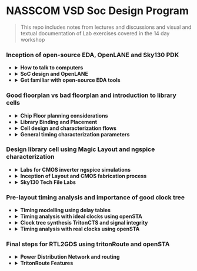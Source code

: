 # NASSCOM VSD Soc Design Program
> This repo includes notes from lectures and discussions and visual and textual documentation of Lab exercises covered in the 14 day workshop


### Inception of open-source EDA, OpenLANE and Sky130 PDK


- <details>
  <summary><strong>How to talk to computers</strong></summary>
  
   - <details>
      <summary><strong> Introduction to QFN-48 Package, chip, pads, core, die and IPs</strong></summary>
      
      **Notes:**
      
     All embedded boards contain processor chips. The black chip is actually a package, with the actual chip located inside this package. The package shown is a QFN (Quad Flat No-leads) 48 package. The actual chip pins are connected to the package pins using wire bonds.

     
      
      <p float="left">
        <img src="https://github.com/user-attachments/assets/d0c9bc5c-57cc-4e6c-afd5-6a61ba2dacdb" alt="Alt text" width="300" /> 
        <img src="https://github.com/user-attachments/assets/474b32b6-d601-4ae0-bc1c-09de1641b96b" alt="Alt text" width="300" /> 
      </p>      
       Upon   opening the real chip, we can see the pads that connect the pins to the outside. Any signal entering or exiting the chip does so through these pads. Then we have the core, which contains all the digital logic. The die comprises both the core and the pads together.
       Chip Internals : Inside the core, we have MACROS(SoC, GPIO Banks, SPIs) and Foundry IPs(like PLL, SDCs, DAC, SRAM)
      
      <p float="left">
        
        <img src="https://github.com/user-attachments/assets/f9cf1c1d-7253-4e8e-9678-46ff642253c3" alt="Alt text" width="300" />
        <img src="https://github.com/user-attachments/assets/c64c4eb0-0e0c-48a0-9947-4e44fa55f189" alt="Alt text" width="300" />
      </p> 
      
   - <details>
      <summary><strong> Introduction to RISC-V</strong></summary>
     
      **Notes: -**
      RISC- V ISA can be described most abstractly as the language or computer or the way in which we talk to the computer.
      If we have a C program, and it needs to be run on a particular chip layout, the entire flow of processing can be represented as below:
     
      C Program ----> Assembly Language(RISC V) ---> Machine Language(Binary form) ----> The bits get executed on the chip layout
 
      Another interface that needs to be represented between RISC V and the layout is the Hardware Description Language. The particular RISC V specifications need to be described or implented using some RTL(example implementation of picorv32 cpu core shown in image). Then follows the RTL to layout or RTL to GDSII flow. 
      ![image](https://github.com/user-attachments/assets/2886adc8-805c-4041-aa14-9df273cdfbcd)

   - <details>
      <summary><strong> From Software Applications to Hardware</strong></summary>
     
      **Notes: -**
      The Applications that we use in our computer is actually run on the chip hardware present inside. The applications (written in any language like java, c++) enters into a system software and the software converts the program/app into binary language form. The various levels/layers of systwm software in this flow is Operating System, Compiler and Assembler.
     Apart from the other jobs of OS( like Handling IO operations, Allocatiing memory etc), the majot job of OS is to compile and convert to assembly language and finally to binary form to be understood by the machine.
      ![image](https://github.com/user-attachments/assets/06d5d18f-d225-419a-9981-d14e98f7a1e1)
     An example flow is as below:
     
     Any C/C++/VB/JAVA function --> respective language compiler --> converted into hardware based instruction set--> assembler --> hexa representation of instructions(binary form. .exe file) --> enter chip--> hardware responds as per incoming bitstream.
 
     The syntax of the instruction set at compiler output is dependent on hardware architecture. E.g., for x86, ARM, RISC V types of hardware, the instruction set will also be in x86, ARM, RISC V format respectively. The final output binary pattern decides what should be the hardware should be doing. 
     ![image](https://github.com/user-attachments/assets/5de5d1bb-0d69-4bbb-8be5-9e1a19044727)
     An example of a C input program compiled into instructions is given below:
     ![image](https://github.com/user-attachments/assets/1b83de11-85f1-446d-a577-dcc865f9807a)
     The instruction set acts as an abstract interface between the C language function and the hardware. So we can say that these instruction set represents the architecture of the hardware, because it decides how the C function should interact with the hardware. So it is called the Instuction Set Architecture.
     ![image](https://github.com/user-attachments/assets/5689de20-b96b-4032-8b65-a6696927a8f6)
Another important interface between Functon and hardware is the RTL language. The output of assembler for each instruction is a binary pattern(a pattern means ADD, another pattern for Multiply. We need to build an RTL description of a hardware that will understand each binary pattern. This way of describing the hardware is called RTL implementation of the Instruction Set. This RTL is synthesized into netlist. i.e., High level RTL is converted into gates and their connection. Then follows the physical implementation of netlist. 
     ![image](https://github.com/user-attachments/assets/aa8c4d00-5214-4412-9d40-e58c2643e9c8)
   

  </details>

- <details>
  <summary><strong>  SoC design and OpenLANE</strong></summary>

  -   <details>
      <summary><strong> Introduction to all components of open-source digital asic design</strong></summary>
    
      **Notes: -**
      
      Designing ASICS requires RTL IPs, EDA Tools and PDK Kits. 100% open source ASIC design is possible due to open source RTL designs(librecores,.org, opencores.org, github.com) and EDA Tools(Qflow, OpenROAD, OpenLANE) and opensource PDK(Foss 130nm PDK)
      
      **PDKs: -**
      In earlier days, design of IC was tightly with manufacturing processeces available within each company. Later, the design was seperated from technology leading to structured design methodolgy based on λ - based rules. This gave way to Pure Lay Fabs and Fabless design companies. The interface between designers and the FAB became a set of files called PDK(Process Design Kits)
      
      PDKs include collection of files used to model a fabrication process for the EDA tools used an IC.
        - Process design Rules: DRC, LVS, PEX
        - Device Models
        - Digital Standard Cell Libraries
        - I/O Libraries ...
   
      Google and skywater together agreed to open source the PDK for the 130nm process by skywater. AS a result, in June 2020, Google released the first open sourced PDK in the market: FOSS 130nm Production PDK. 130 nm process is still relevant because of its application in many processes. Intel P4EE used 130nm process. 

      </details>
      
  -   <details>
      <summary><strong> Simplified RTL2GDS flow</strong></summary>
    
      **Notes: -**
      The major steps in RTL to GDS flow is shown below:
      ![image](https://github.com/user-attachments/assets/7e84c208-90fd-46aa-a0db-ef8b64923b25)
      1. Synthesis: Converts RTL to circuit using components from Standard Cell Library. Resulting file is gatelevel netlist
      2. Floor and Power planning:
         Different for macros and chips
          - Chip FLoor planning: partition thr chip die between different system buliding blocks and place the I/O pads
          - Macros FLoor planning:  decide macro dimensions, pin locations, row definitions etc
            
         In power planning, the power network is constructed, through horizontal and vertical rings to reduce resistance and address electromagnetition problem
      4. Placement : Place gatelevel netlist cells on rows such as to reduce interconnect length
   
         Global placement: optimal position is found for all cells, not necesssarily on rule
         
         Detailed placement: obeys rules
         
      6. Clock Tree Synthesis: Create clock distribution network to deliver clock to all sequential elements, with minimum skew and good shape(H tree, X tree etc)
      7. Routing: Signal routing develops patterns of horizontal and vertical metal patterns to connect different cells(PDK defines features of the nets). Uses divide and conquer method for forming the routing grid. GLobal routing generates routing guides, followed by detailed routing t implement actual routing.
      8. SignOff: Includes physical verification( by design rule checking and Layout vs schematic verification) and timing verification(Static Timing Analysis)

      </details>
      
  -   <details>
      <summary><strong> Introduction to OpenLANE and Strive chipsets</strong></summary>
 
      **Notes: -**

      With release of opensource PDK, e-fabless decided to create a reference opensource ASIC implementation methodology and flow called OPENLANE. It comes with APACHE 2.0 and is available in github.
 
      OpenLANE started as a True open source Tape out experiment. At e Fabless, there is a family of SoCs called striVe with open PDK, open EDA and open RTL (open Everything). Example members with various features is given below.
      
      ![image](https://github.com/user-attachments/assets/e9cb9eaf-f610-45bc-a0cf-657d92f0b96d)

      Main goal of openLANE is to produce a clean(no LVS, DRS violayions) GDSII with no human intervention. It is tuned for SkyWater 130nm Open PDK. It is containerilzed(functional out of the box). It can be used to harden macros and chips(to generate final layout).

      It has two modes of operations : Autonomous or interactive. OpenLANE has design space exporation to find the best set of flow configurations. 

      OpenLANE comes with many design examples. 
    
      </details>
      
  -   <details>  
      <summary><strong> Introduction to OpenLANE detailed ASIC design flow</strong></summary>
 
      **Notes: -**
      OpenLANE ASIC flow:
       
      The design flow starts at Design RTL and ends at GDSII file taking the SKY130 PDK as input function.
 
      OpenLANE is based on several opensource projects like OpenROAD, Magic VLSI Layout Tool, K Layout, Fault, Yosysy, QFlow and ABC.
      ![image](https://github.com/user-attachments/assets/aedd1fff-5d2e-4552-813c-76f6c3d32f60)
      
      The OpenLANE has Synthesis exploration to explore different strategies for best area and delay outputs. It has also more than 35 Design Exploration to get best design configuration, best result and clean layout. The design exploration utility is also used for regression testing. We run OpenLane on ~70 designs and compare the results. There is Design for Test option by Fault. 
    
      </details>
      
  </details>

- <details>
  <summary><strong> Get familiar with open-source EDA tools</strong></summary>

  -   <details>
      <summary><strong> OpenLANE Directory structure in detail</strong></summary>
    
      ![image](https://github.com/user-attachments/assets/d710bd2e-48dd-4147-824d-fcaf0b75994c)

      ![image](https://github.com/user-attachments/assets/e71f311e-4821-4c06-9d5a-c7da11a6209c)
      <details>
      
  -   <details>
      <summary><strong> Design Preparation Step</strong></summary>
  
      Change directory :
      ```bash
      cd Desktop/work/tools/openlane_working_dir/openlane          
      ```
      Invoke openlane
      ```bash
      ~/Desktop/work/tools/openlane_working_dir/openlane$ docker
      ```
      This will invoke the efabless openlane flow contained sub system docker. Now we use interactive flow.tcl method(or else it will run complete flow at once)
      ```bash
      bash-4.2$ ./flow.tcl -interactive
      ```
      ![image](https://github.com/user-attachments/assets/dc732b61-60a2-4ff2-bbbe-7c1c0ad61f19)
      Now we give required package and then prepare the design to have required files(like RTL src file and sdc files and config files etc). So we point to the required design file . e.g. picorv32
      ```bash
      % package require openlane 0.9
  
      % prep -design picorv32a
      ```
      ![image](https://github.com/user-attachments/assets/02d0821d-104e-4607-af9f-eb603eee02c9)

      The first prep step is the **merging of .tlef file(with metal layer info) and cell .lef file(with standard cell info)**.

      
  -   <details>
      <summary><strong> Review files after design prep and run synthesis</strong></summary>
      
      ```bash
      cd Desktop/work/tools/openlane_working_dir/openlane/designs/picorv32a/runs
      ```
      
      This contains working date's folder, inside which we can find the required files created now for the flow. 
    
      ![image](https://github.com/user-attachments/assets/c6c6cb3c-bb22-4c68-9677-099dd196ba28)
      
      We can use the following command in another terminal to inspect the resulting config file. The advantage of openlane is that we can change the configurations on the fly. (use q button to close files opened in terminal using less command)
      
      ```bash
      ~/Desktop/work/tools/openlane_working_dir/openlane/designs/picorv32a/runs/28-08_20-544 less config.tcl
      ```
      Next step is synthesis
      ```bash
      run_synthesis
      ```
      ![image](https://github.com/user-attachments/assets/726f341a-2708-452b-9210-674aaf456d69)
      
  -   <details>
      <summary><strong> OpenLANE Project Git Link Description</strong></summary>
     
      All the information regarding openlane can be found in the github page: openlane efabless.
  
      Another resource is fossi dial up youtube video.
   
  -   <details>
      <summary><strong> Steps to characterize synthesis results</strong></summary>
  
      ![image](https://github.com/user-attachments/assets/a6008b60-5c73-4936-9fd7-aac138fb2e25)
  
      ```math
      No. of DFF = 1613
      ```
      ```math
      No. of cells =\ 14876
      ```
      ```math
      Flop\ ratio =\ 1613/14876
      ```    
      ```math
      = 0.108429685 = 10.84 \%
      ```
      Synthesized netlist
      ```bash
      ~~/Desktop/work/tools/openlane_working_dir/openlane/designs/picorv32a/runs/28-08_20-54/results/synthesis$ less picorv32a.synthesis.v
      ```
      ![image](https://github.com/user-attachments/assets/1993ede8-b712-4906-ba49-85f1279622a4)
      
      Report after synthesis:
   
      ![image](https://github.com/user-attachments/assets/3093bdf6-be3e-4d27-80e4-7b0f34cb2f4f)
  
      ```bash
      ~/Desktop/work/tools/openlane_working_dir/openlane/designs/picorv32a/runs/28-08_20-544/reports/synthesis$ less 1-yosys_4.stat.rpt
      ```
      ![image](https://github.com/user-attachments/assets/e05cfb95-2316-4a35-8c35-2ea28c3dc2ef)
  
  
    </details>

  
###  Good floorplan vs bad floorplan and introduction to library cells


- <details>
  <summary><strong>  Chip Floor planning considerations</strong></summary>
  
   -  <details>
      <summary><strong> Utilization factor and aspect ratio</strong></summary>
     
      ![image](https://github.com/user-attachments/assets/174643f3-7a9f-4a95-8628-5d2923bad597)

   -  <details>
      <summary><strong> Concept of pre-placed cells</strong></summary>
     
      ![image](https://github.com/user-attachments/assets/a8e3e6a1-2234-409a-bf90-856f8fc719d0)
     
      ![image](https://github.com/user-attachments/assets/b03fca08-c1cf-4b38-bfc4-6fb8448669c6)
     
      ![image](https://github.com/user-attachments/assets/90cfdeeb-78da-4d2b-b95d-7e3023bfea12)


   -  <details>
      <summary><strong>  De-coupling capacitors</strong></summary>
     
      ![image](https://github.com/user-attachments/assets/52087f4f-e86d-4a65-8458-28b90f547d0c)

      ![image](https://github.com/user-attachments/assets/99b494ca-4b5a-48b9-aae8-e2f94234785e)

      Whenever there is a switching activity, the decoupling capacitor provides some charge to the circuit. When there is no switching activity, this capacitor replenishes its charge. In chip, it is places as shown below:

      ![image](https://github.com/user-attachments/assets/f1473092-d82b-4d50-aaf9-7574475afc36)

      Decoupling helps to avoid power loss and cross talk

     
   -  <details>
      <summary><strong>  Power planning</strong></summary>
            
      Just like a macro requires decoupling capacitor to provide for sudden voltage requirement as well as discharge scenarios, the whole chip with lots of macros require adjacent Vdd and Vss to maintain the signal shape from driver to load. Avoiding ground bounce and voltage droop outside noise margin is difficult with single tap source.
       
      The proble of single source and a possible solution is given below:
 
           
      <p float="left">       
        <img src="https://github.com/user-attachments/assets/2bb2aeea-c81c-4369-bf0f-14eff222a0d5" alt="Alt text" width="300" />        
        <img src="https://github.com/user-attachments/assets/e5e1d1f3-e5b1-436c-bab0-f40532fd2806" alt="Alt text" width="300" />
     
      </p>   
   
      To place chip components near to source and ground, modern chips use power mesh fro source as well as ground so that any sudden requirement of charging or discharging can be addressed by the nearest power/ground points.

      ![image](https://github.com/user-attachments/assets/fadb62f7-22f6-40fb-bfaf-62d96c6af4ed)

     
  -   <details>
      <summary><strong> Pin placement and logical cell placement blockage</strong></summary>

      ![image](https://github.com/user-attachments/assets/73bd85c3-7099-4161-807b-acc22a2e2619)

      ![image](https://github.com/user-attachments/assets/16e17cff-00d2-4864-b0c1-cbca62e7e068)

  -   <details>
      <summary><strong> Steps to run floorplan using OpenLANE</strong></summary>
     
      In OpenLANE there are many switches with which we can adjust the flow directions. To see this, we need to go to configurations folder.
     
      ```bash
      vsduser@vsdquadron:~/Desktop/work/tools/openlane_working_dir/openlane/configuration$ less README.md
      ```
      
      > Here we can see variables associated with synthesis and floorplan
 
     
      ![image](https://github.com/user-attachments/assets/edd879c4-b7da-4cb7-bd7d-6be74be2eaa2)
       
      ```bash
      vsduser@vsdquadron:~/Desktop/work/tools/openlane_working_dir/openlane/configuration$ less floorplan.tcl
      ```
      > Here we can observe the floorplan default parameters
 
      ![image](https://github.com/user-attachments/assets/736a9139-6102-45af-bec7-a4e2c793315b)

      > config files in the selected design can be seen below:
     
      ![image](https://github.com/user-attachments/assets/0c2438a9-89bc-4cb3-b1da-38d546ec7c7f)
     

      > The priority precedence:
 
      - Lowest :system defaults
      - next : config.tcl
      - most : <pdk_variant>.tcl (eg. sky130A_sky130_fd_sc_hd_config.tcl)
 
      > upon opening the config.tcl
            
      ![image](https://github.com/user-attachments/assets/31ab7df5-ad8e-438f-8a17-c533de2630e2) 


      To run floor planning in OpenLANE flow,
     
      ```bash
      run_floorplan
      ```
            
      <p float="left">       
        <img src="https://github.com/user-attachments/assets/b619d4f5-31c3-4204-820a-a625acea285c" alt="Alt text" width="400" />        
        <img src="https://github.com/user-attachments/assets/4275fc04-4c28-4117-bc4d-8fd9248d1ff9" alt="Alt text" width="400" />
           
      </p> 
 
  -   <details>
      <summary><strong> Review floorplan files and steps to view floorplan</strong></summary>      
 
      To check if config.tcl precedence has taken over system defaults, we can go to logs --> floorplan

      ```bash
      vsduser@vsdquadron:~/Desktop/work/tools/openlane_working_dir/openlane/designs/picorv32a/runs/28-08_20-54/logs/floorplan$ less 4-ioplacer.log
      ```
 
      <p float="left">       
        <img src="https://github.com/user-attachments/assets/7e6f8b2c-127e-476d-b1b3-a59e3668f603" alt="Alt text" width="400" />        
        <img src="https://github.com/user-attachments/assets/9c480e10-1c08-4373-89c1-f6fa47819dd9" alt="Alt text" width="400" />
     
      </p> 
      
      Checking config.tcl lets us know which all parameters were included in the current flow
 
      ```bash            
      vsduser@vsdquadron:~/Desktop/work/tools/openlane_working_dir/openlane/designs/picorv32a/runs/28-08_20-54/results/floorplan$ less picorv
      ```
      
      ![image](https://github.com/user-attachments/assets/707c7e42-e14a-4469-abcf-7c5bd3e9b94d)

      ```bash
      vsduser@vsdquadron:~/Desktop/work/tools/openlane_working_dir/openlane/designs/picorv32a/runs/28-08_20-54/$ less config.tcl
      ```
      Now open the terminal where we saw reports and change folder to picorv32a --> runs --> <date_folder> --> results --> floorplan 
        
      Then open floorplan.def file.
     
      ```bash
      vsduser@vsdquadron:~/Desktop/work/tools/openlane_working_dir/openlane/designs/picorv32a/runs/28-08_20-54/results/floorplan$ less picorv32a.floorplan.def
      ```
      ![image](https://github.com/user-attachments/assets/0008d4f8-a16e-4ebe-9b06-e35bddc20fa4)
 
      
      ```tcl
      def means data exchange format

      In floorplan.def, it is given that 1000 design units = 1 micron.

      Die area = width * height

      = [(660685-0)/1000] * [(671405-0)/1000]

      = 660.685 * 671.405

      = 4,43,587.212425 sq. micron

      ```
            
      def file is not easy to understand. So we can use **MAGIC** tool to see the actual layout after floorplan

      ```bash
      vsduser@vsdquadron:~/Desktop/work/tools/openlane_working_dir/openlane/designs/picorv32a/runs/28-08_20-54/results/floorplan$ magic -T /home/vsduser/Desktop/work/tools/openlane_working_dir/pdks/sky130A/libs.tech/magic/sky130A.tech lef read ../../tmp/merged.lef def read picorv32a.floorplan.def &
      ```

      ![image](https://github.com/user-attachments/assets/41c3af5d-2cf4-44b0-bcbf-1c2b46e416a5)
  
      This opens up magic layout tool as below:
      
      ![image](https://github.com/user-attachments/assets/816661a7-55ae-4812-b336-44b79e3f3542)


     
  -   <details>
      <summary><strong>SKY_L8 - Review floorplan layout in Magic</strong></summary>
      
      We can see the floorplan. Maximize window and press s to select the entire layout. Then press v to put the design at centre
  
      Zooming in: press left click and move cursor, then right click, then press z

      <p float="left">       
        <img src="https://github.com/user-attachments/assets/cfd3d3f5-a3ae-4643-a6ed-fd28738a3d09" alt="Alt text" width="400" />        
        <img src="https://github.com/user-attachments/assets/3a849753-2a0d-44b6-9a5f-0bf4ba1d0b77" alt="Alt text" width="400" />
     
      </p> 



      We set IO mode as 1, so IO pins are placed equidistantly. We can see the details of each elements by selecting using s and typing what in tkcon window, as shown below:

      <p float="left">       
        <img src="https://github.com/user-attachments/assets/e84a4b68-efe9-4456-bb87-42f85936a6c0" alt="Alt text" width="400" />        
        <img src="https://github.com/user-attachments/assets/eb068cd3-42cd-445f-b514-c37c4f94a0ba" alt="Alt text" width="400" />
     
      </p> 
      
      There are decap cells
      
      Tap cells avoid latchup condition in CMOS devices. These are placed diagonally equidistant set by config file.

      Floorplan doesnt do standard cell placements.(clock buffer, or gate etc)

      
- <details>
  <summary><strong> Library Binding and Placement</strong></summary>

  
  
  -   <details>
      <summary><strong> Netlist binding and initial place design</strong></summary>
     
      > Assigning exact shape and size with width and height for every component in the circuit
      > 
      > All information is available in libraries(with sub libraries for delay, conditions for output, shape info etc), and in different flavours of same cell
      >
      > Placement will avoid area with pre placed cells
      >
      > Cells are placed close to IO pins and logical connectivity is maintained
      
      
      ![image](https://github.com/user-attachments/assets/816cf83d-3217-47d8-9e26-09ae3a7fdc23)

   - <details>
      <summary><strong> Optimize placement using estimated wire-length and capacitance</strong></summary>

      > Diagonally opposite placement requiremnt with longer routing can be handled by optimization
      >
      > We estimate wirelength and capacitance before routing( will check slew to see if distance between cells are reasonable)
      >
      > We insert repeaters to maintain signal integrity using buffers
      >
      > More area will be cost
      
      
      ![image](https://github.com/user-attachments/assets/1ebeeb2e-4c03-4ddf-834a-99a7b6fe38db)


   - <details>
      <summary><strong> Final placement optimization</strong></summary>

      > Abutment : connecting certain logic to reduce delay
      >
      > This is very much useful for high frequency circuit
      >
      > When buffers can't be placed in some blocked area, we have to use clocking and routing algorithms for handling criss cross connections
      >
      > We csn use different metal layers in such cases
      >
      > Based on ideal clock conditions, setup timing analysis will be done, to check if specifications are met
      
      ![image](https://github.com/user-attachments/assets/6c318cad-ac22-4e38-af2e-41e8b95ef246)

      
   - <details>
      <summary><strong>  Need for libraries and characterization</strong></summary>

      > Step of logic design :
      >
      > Synthesis :arrangement of gates and proper connection that will represent the functionality of the design
      >
      > FLoor planning : Decide area of cells
      >
      > Placement : place on chip to meet initial timing
      >
      > Clock tree synthesis : to get zero clock skew
      >
      > Routing : eg. maze routing
      >
      > Static Timing Analysis: sign off timing analysis
      >
      > In all steps, Gates or cells are common. The collection of characteristics of gates is present in library
      


   - <details>
      <summary><strong>  Congestion aware placement using RePlAce</strong></summary>

      > Placement is congestion based
      >
      > Timing is not considered now
      >
      > There are different tools for global and detailed placement
      >
      > Legaization : No overlap, Abutment, Placed in correct cell position
      >
      > Globel placement main focus is reduction of Half Parameter Wire length
      >

      To run placement in OpenLANE flow,
     
      ```bash
      run_floorplan
      ```
 
      <p float="left">       
        <img src="https://github.com/user-attachments/assets/8e9a9d60-494a-4c52-a2de-fd10a1803edf" alt="Alt text" width="400" />        
        <img src="https://github.com/user-attachments/assets/58066956-7f76-48d3-b2e1-91faaaf17914" alt="Alt text" width="400" />
     
      </p> 
      

      > Many iterations are done to converge , first Global, then detailed placement is done
      >
      > To see what happened after placement, we can use magic tool again
 
      

      ```bash
      vsduser@vsdquadron:~/Desktop/work/tools/openlane_working_dir/openlane/designs/picorv32a/runs/28-08_20-54/results/floorplan$ magic -T /home/vsduser/Desktop/work/tools/openlane_working_dir/pdks/sky130A/libs.tech/magic/sky130A.tech lef read ../../tmp/merged.lef def read picorv32a.placement.def &
      ```

      ![image](https://github.com/user-attachments/assets/126b8134-91f8-4b59-9e15-2202d439a59d)

      ![image](https://github.com/user-attachments/assets/3e9d56b6-68fd-4720-ae9d-3f6f297bddc3)

      ![image](https://github.com/user-attachments/assets/1c0b876d-22c0-4919-b817-7d64278bae4e)

      ![image](https://github.com/user-attachments/assets/33d63fa5-5547-43b5-9d28-305e3af5ffc1)

      ![image](https://github.com/user-attachments/assets/50d07b14-bf36-437c-b7fc-61f10ee37e61)

      > Floorplan doesnot create power network
      >
      > It is done post CTS
      
- <details>
  <summary><strong> Cell design and characterization flows</strong></summary>

  
   - <details>
      <summary><strong>  Inputs for cell design flow</strong></summary>

      > Standard cell: the different cells from library
      >
      > 

   - <details>
      <summary><strong>  Circuit design step</strong></summary>

      >

   - <details>
      <summary><strong>  Layout design step</strong></summary>

   - <details>
      <summary><strong>  Typical characterization flow</strong></summary>



- <details>
  <summary><strong>  General timing characterization parameters</strong></summary>
  
   - <details>
      <summary><strong> Timing threshold definitions</strong></summary>
          

   - <details>
      <summary><strong> Propagation delay and transition time</strong></summary>


### Design library cell using Magic Layout and ngspice characterization


- <details>
  <summary><strong> Labs for CMOS inverter ngspice simulations</strong></summary>
  
   - <details>
      <summary><strong> IO placer revision</strong></summary>

      > We can change the parameters for floorplan on the fly
      >
      > Reset the variable and run the flow again
      >

      > Before setting IO mode to another value(equidistant)
      
      ![image](https://github.com/user-attachments/assets/39261f78-367b-44cc-8f9a-9df62a09f3c6)

      > After setting IO Mode to 2
      >
      > We can see that in 2nd layout, IO pins are stacked at one place instead of being placed equidistantly
      ![image](https://github.com/user-attachments/assets/2bc51f52-9a80-468e-82b2-1a9c6c1f6914)

   - <details>
      <summary><strong>SPICE deck creation for CMOS inverter</strong></summary>

   - <details>
      <summary><strong> SPICE simulation lab for CMOS inverter</strong></summary>

   - <details>
      <summary><strong> Switching Threshold Vm</strong></summary>

   - <details>
      <summary><strong> Static and dynamic simulation of CMOS inverter</strong></summary>
      
   - <details>
      <summary><strong> Lab steps to git clone vsdstdcelldesign</strong></summary> 
     
      > steps to clone the magic design files from a repository
 
      ```bash
      vsduser@vsdquadron:~/Desktop/work/tools/openlane_working_dir/openlane$git clone https://github.com/nickson-jose/vsdstdcelldesign
      ```
      
      ![image](https://github.com/user-attachments/assets/766b23f6-8180-4c39-a48e-c8b1f4c7515f)

      Copy mag file from libs.tech folder to vsdstdcelldesign folder

     ```bash
     vsduser@vsdquadron:~/Desktop/work/tools/openlane_working_dir/pdks/sky130A/libs.tech/magic$ cp sky130A.tech /home/vsduser/Desktop/work/tools/openlane_working_dir/openlane/vsdstdcelldesign/
      ```
      ![image](https://github.com/user-attachments/assets/457f0894-4596-43a4-a777-56e48ab99d30)

      > Now we can open the layout of inverter cell copied from github:
      
      ```bash
      vsduser@vsdquadron:~/Desktop/work/tools/openlane_working_dir/openlane/vsdstdcelldesign$ magic -T sky130A.tech sky130_inv.mag &
      ```

      ![image](https://github.com/user-attachments/assets/ad94b999-2081-4ad0-a1ab-bdd438cd25c5)

      
- <details>
  <summary><strong>Inception of Layout and CMOS fabrication process</strong></summary>
  
   - <details>
      <summary><strong> Create Active regions</strong></summary>
      

   - <details>
      <summary><strong> Formation of N-well and P-well</strong></summary>

   - <details>
      <summary><strong> Formation of gate terminal</strong></summary>

   - <details>
      <summary><strong> Lightly doped drain (LDD) formation</strong></summary>

   - <details>
      <summary><strong> Source and drain formation</strong></summary>

   - <details>
      <summary><strong> Local interconnect formation</strong></summary>

   - <details>
      <summary><strong> Higher level metal formation</strong></summary>

   - <details>
      <summary><strong> Lab introduction to Sky130 basic layers layout and LEF using inverter</strong></summary>

      > nmos is highlighted
      >
      ![image](https://github.com/user-attachments/assets/73081fc0-19ca-49d7-a82e-3d89b44ab067)

      > pmos is highlighted
      >
      ![image](https://github.com/user-attachments/assets/3cf18c4c-496a-4294-b0cf-f5d195ece7f0)

      > output Y
      >
      ![image](https://github.com/user-attachments/assets/e448df10-6a41-472c-874b-5526dcbc5252)

      > polysilicon
      >
      ![image](https://github.com/user-attachments/assets/035f2378-3bf1-4ff9-b143-d5716aeba818)

      > VDD connected (VPWR)
      >
      ![image](https://github.com/user-attachments/assets/5ea748dc-3547-43a1-b44d-427555ce76ac)

      > GND
      >
      ![image](https://github.com/user-attachments/assets/ccb9aa4a-fd25-4048-9d3d-7ba9f82e5254)

      > Gates of both Transistors are connected to the input(press s 3 times)
      >
      ![image](https://github.com/user-attachments/assets/a3942c36-ae1e-400d-b0d5-4c7260bde486)

      > Layers
      >
      > First layer : local interconnect layer --> locali
      > 2nd layer : metal 1 light purple
      > 3rd layer : metal 2 pink
   - <details>
      <summary><strong>Lab steps to create std cell layout and extract spice netlist</strong></summary>   

      > Std cell definition says VDD and gnd to be in metal 1
      >
      > First make all layers
      >
      > Magic has DRC tool which checks for Design rules
      >
      > DRC = 0 shows no errors
      >
      > DRC = 4 shows errors after I deleted some part of locali
      >
      > White dots show area which has design rule problems


      <p float="left">       
        <img src="https://github.com/user-attachments/assets/9778e618-cca5-46dc-ad1b-8a3a92f895e6" alt="Alt text" width="400" />        
        <img src="https://github.com/user-attachments/assets/217107f6-93e1-49aa-8f45-d49b16237c0b" alt="Alt text" width="400" />
     
      </p>   
      > DRC error seen from tckon window
      
      ![image](https://github.com/user-attachments/assets/d06c56cd-15f5-4bfd-967c-648a8d8d9106)

      > To know logical function of the design, we need to extract the SPICE and do simulation in ngspice tool
      >
      > To extract SPICE, the following steps are done
      >
      ```bash
      #Check directory
      pwd
      #Create an extraction file
      extract all
      #Use ext file to create SPICE file for use in ngspice tool(we extract parasitic capacitance first)
      ext2spice cthresh 0 rthresh 0
      #finishing conversion
      ext2spice
      ```
      > ext file created
      
      ![image](https://github.com/user-attachments/assets/3a013083-f2a9-4b7f-b18a-d5d2ddbf75ac)
      
      > Tkcon window
      
      ![image](https://github.com/user-attachments/assets/6facc125-8407-4acb-bd6f-6a62487c1078)
      
      > ls -ltr showing newly created files in vsdstdcelldesign folder

      ![image](https://github.com/user-attachments/assets/293e29c6-f5b0-4447-9362-fa38be580b88)

      > Opening the spice file to see contents
      
      ```bash
      vim sky130_inv.spice
      ```
      ![image](https://github.com/user-attachments/assets/71808723-e248-4233-9709-debf701dadff)

      
- <details> 
  <summary><strong>Sky130 Tech File Labs</strong></summary>
  
   - <details>
      <summary><strong>Lab steps to create final SPICE deck using Sky130 tech</strong></summary>

      > In the spice file, check grid size
      
      ![image](https://github.com/user-attachments/assets/c934c606-ee7a-45b9-98c4-af20b00a7335)

     
      > To ensure scaling is proper (grid size shows the dimensions to measurement)
      >
      > we change scale to 0.01 u in the spice file and edit the file as shown below
      >
      ![image](https://github.com/user-attachments/assets/3fe46d03-6b92-4fc1-bba2-a9bec539e9bc)

      > Now we can run this file using ngspice tool(install ngspice using sudo apt install ngspice)
      ```bash
      vsduser@vsdquadron:~/Desktop/work/tools/openlane_working_dir/openlane/vsdstdcelldesign$ ngspice sky130_inv.spice
      ```
      
   - <details>
      <summary><strong>Lab steps to characterize inverter using sky130 model files</strong></summary>
      > To plot chara:
      ```bash
      ngspice 1 -> plot y time a
      ```
     
      ![image](https://github.com/user-attachments/assets/1edd294c-993d-45b8-98c6-ca1c28dd7fe5)

      > Generated plot
      >
      ![image](https://github.com/user-attachments/assets/1176e4b5-d691-4e55-877c-7d7e2ca98089)

      >Calculate rise time
      >
      >20% of 3.3 V = 0.66V
      >
      >80% of 3.3V = 2.64V
      >
      ![image](https://github.com/user-attachments/assets/9a91a2aa-ac0c-47a6-a7d8-eb0f9f48bb6c)

      > Rise Time = 2.25224e-09 - 2.18587e-09
      >
      > = 6.637e-11s = 66.37ps

      > Fall time calculation:
      >
      > Fall Time = 4.09731e-09 - 4.05614e-09
      >
      >           = 41.7ps
      
      ![image](https://github.com/user-attachments/assets/cd496309-9d6e-4bb9-86e8-764fc43cb814)
      > Fall cell Delay/Propagation delay: Time between input falls to 50 % and output rises to 50%
      >
      > 50% of 3.3V = 1.65V
      >
      > 2.21517e-09-2.15e-09 = 6.517e-11 = 65.17 ps
      
      ![image](https://github.com/user-attachments/assets/79a6f31a-e3f7-40f5-b457-d5d6558a462f)
      >Cell Rise Time
      >
      >Time between output falls to 50 % and input rises to 50 %
      >
      > 4.07993e-09-4.05007e-09 = 2.986e-11 = 29ps
      
      ![image](https://github.com/user-attachments/assets/f946b4f7-9793-45a5-bf45-a4e9c5861677)


      
   - <details>
      <summary><strong>Lab introduction to Magic tool options and DRC rules</strong></summary>      
      > Documentation: http://opencircuitdesign.com/magic

      > Magic technology file:
      >
      > CIF
      >
      > 
      
   - <details>
      <summary><strong> Lab introduction to Sky130 pdk's and steps to download labs</strong></summary>
     
      ```bash
      $: cd

      $: wget http://opencircuitdesign.com/open_pdks/archive/drc_tests.tgz

      $: tar xfz drc_tests.tgz

      $: cd drc_tests

      $: gvim .magicrc

      $: magic -d XR &

      ```
      
      <p float="left">       
        <img src="https://github.com/user-attachments/assets/3d04c81c-c330-439a-9abe-b0f1d999d368" alt="Alt text" width="400" />   
        
        <img src="https://github.com/user-attachments/assets/f1a48d7e-66c7-48b3-99c2-a33c736170e4" alt="Alt text" width="400" />
     
      </p>   
      > .magicrc file 

      ![image](https://github.com/user-attachments/assets/e7b72ebc-d13d-49dd-b4f0-5b023b7b784d)

      
       
   - <details>
      <summary><strong>  Lab introduction to Magic and steps to load Sky130 tech-rules</strong></summary>
      
      > Link for periphery rules : 
     
      [https://skywater-pdk.readthedocs.io/en/main/rules/periphery.html](https://skywater-pdk.readthedocs.io/en/main/rules/periphery.html#m3)  
      ![image](https://github.com/user-attachments/assets/2d141982-bb5d-4f80-82d3-fb62cbccbef2)
      > File -> open -> met3.mag
      ![image](https://github.com/user-attachments/assets/88944d1b-e17d-4c66-8ea2-de9813d50b8e)
      > using ; to type in tkcon directly from GUI
      > 
      > ; drc why (returns drc error in console window)
      
      ![image](https://github.com/user-attachments/assets/b49aa933-80a1-466a-9637-5207fae647f8)

      > Derived layers
      >
      > Fill in a large area with met3 contact
      >
      > hover over that area and type
      >
      > cif see VIA2
      >
      > shows mask with contact cuts
      >
      > feed clear to not show the cuts
      ![image](https://github.com/user-attachments/assets/3a9a4609-f5e2-4787-8f66-2e33111ebe6f)
      
   - <details>
      <summary><strong>  Lab exercise to fix poly.9 error in Sky130 tech-file</strong></summary> 
      > load poly
      
      ![image](https://github.com/user-attachments/assets/5a386c9d-bb30-43ac-9d9c-005f27d1611f)
      > Find error
      >
      > Distance should be 0.48u, but box command of area selected between poly and polynres is 0.21u, so violating the rules
      ![image](https://github.com/user-attachments/assets/3694f80a-e1bb-4ca1-9034-b8d715efdf7c)
      > Finding poly.9 in sky130A.tech file opened using vi
      >
      > vi sky130A.tech
      >
      ![image](https://github.com/user-attachments/assets/36dbf069-89cc-4b1f-bafa-d02536457f63)
      >
      >Insert new rule as shown below:
      >
      ![image](https://github.com/user-attachments/assets/d9ba37d6-a5d5-484d-9826-0a3d1913132a)
      > After editing, load tech file from tkcon
      >
      ![image](https://github.com/user-attachments/assets/2ae607ba-4ae5-4050-98ed-3781d259d55a)
      ![image](https://github.com/user-attachments/assets/d6cc7354-fb7b-4f59-b6d8-a92c857018df)
      
      
  
   - <details>
      <summary><strong> Lab exercise to implement poly resistor spacing to diff and tap</strong></summary>
     
      > copy resistors
      > 
      

      > finding drc error after editing rules
      >
      ![image](https://github.com/user-attachments/assets/aad590e9-9730-43de-ac0c-b3c65cfe04d8)
      > All errors are not accounted for
      > so edit tech file and load again
      >
      ![image](https://github.com/user-attachments/assets/aef32a61-eeed-4efc-bb74-8fc7565fc42c)
      ![image](https://github.com/user-attachments/assets/5d21feba-675a-4fab-805b-3565e87c4120)

   - <details>
      <summary><strong>  Lab challenge exercise to describe DRC error as geometrical construct</strong></summary>
      
      > Figure out how to describe the area as a geometrical constuct, similar to Calibre error check
      >
      > After all the boolean operators are applied in sequence, what ever leftover is a DRC error
      >
      > Way to tie DRC section of the tech file: uses CIFMAXWIDTH
      >
      > checks layers exactly as how they appear in GDS
      >
      > cifmaxwidth uses width value 0
      >
      > 
      ![image](https://github.com/user-attachments/assets/03715096-793d-4a3a-b813-020e0beded33)
      ### Incorrectly implemented difftap.5 rule
      > Open difftap.mag and try to find out and add missing rule
      
      ![image](https://github.com/user-attachments/assets/40b8a334-a52e-4caa-8e78-224fe4f8ce9b)
      > difftap.5 rule : min tap bound = 0.40, but given in difftap.mag layout = 0.21, still no error
      ![image](https://github.com/user-attachments/assets/35638a29-845e-48f2-8f11-a8268d023fd6)
      ![image](https://github.com/user-attachments/assets/f2b47419-2245-477d-8674-aced8406cf9b)
      > Found missing rules and entered them
      >
      ![image](https://github.com/user-attachments/assets/5b8a1596-0448-4996-8c5c-cc423475039a)
      > Loaded tech file and checked drc again; Errors appeared
      >
      ![image](https://github.com/user-attachments/assets/be8caa42-ba6c-4789-819c-3c51c1462c8f)
      >Redraw the diff-sub-diff junction obeying rules
      >
      >checked for error and no drc errors found

      ![image](https://github.com/user-attachments/assets/7cf7b909-0aed-4caa-9435-ed61b39aa82c)



   - <details>
      <summary><strong> Lab challenge to find missing or incorrect rules and fix them</strong></summary>              
      ![image](https://github.com/user-attachments/assets/6ae95417-286e-4892-a3a7-b2088dc7ba8d)

      ![image](https://github.com/user-attachments/assets/946f2624-510a-4b63-ab05-0264d64bfdfa)
      > After the above edits in tech file, the file is loaded and drc is checked again. This time, the error is correctly reported
      >
      ![image](https://github.com/user-attachments/assets/898d0ccd-8dcd-4adb-b41b-c6720bb2def2)

      > Error solved in copied nwell region after inserting metal tap contact
      >
      ![image](https://github.com/user-attachments/assets/15cea57e-ec2e-499f-9089-8ee5b07b4741)

### Pre-layout timing analysis and importance of good clock tree

- <details>
  <summary><strong> Timing modelling using delay tables</strong></summary>
  
   - <details>
      <summary><strong> Lab steps to convert grid info to track info</strong></summary>
        
      > Open custom inverter layout
           
      > open sky130_inv.mag in magic using sky130A.tech file
      >
      ```bash
      magic -T sky130A.tech sky130_inv.mag &
      ```
      
      > Conditions/Guidelines :
      >
      > 1. The input and output ports must lie on the intersection of horizontal and vertical tracks
      > 2. The width of standard cell must be in odd multiples of track pitch
      > 3. Height should be even multiple of vertical diemension of track pitch
      

      ```bash
      vsduser@vsdsquadron:~/Desktop/work/tools/openlane_working_dir/pdks/sky130A/libs.tech/openlane/sky130_fd_sc_hd$ less tracks.info
      ```
       
      ![image](https://github.com/user-attachments/assets/6246fd32-ad81-47d0-97a4-024277bf9a79)

      > Type the following commands in tkcon
      ```bash
      help grid

      grid 0.46um 0.34um 0.23um 0.17um
      ```
      ![image](https://github.com/user-attachments/assets/e8c8d5ff-ec06-4a0f-b005-11f52fa27068)

      > Check if input and output are on horizontal and vertical tracks' intersection
      >
      ![image](https://github.com/user-attachments/assets/4890cf91-da77-453a-84c7-633e46c52381)

   - <details>
      <summary><strong> Lab steps to convert magic layout to std cell LEF</strong></summary>
 
      
      > Checking if width of standard cell is odd multiple of xpitch
      >
      > x pitch = 0.46 (from tracks.info file)
      > 
      > width of standard cell = 1.380 = 3 * 0.46 ==> odd multiple
      >
      ![image](https://github.com/user-attachments/assets/81dacad7-1d17-4534-9f02-aa3516052176)

      > Height of std cell = 2.720 = 8 * 0.34(vertical track pitch)
      >
      > Condition 3 satisfied
      >
      ![image](https://github.com/user-attachments/assets/658c0c56-9a75-4c7a-9a89-f2cb163620cd)

      > To convert labels to ports
      >
      > Select port --> Edit menu --> text --> Fill in reqd data
      >
      ![image](https://github.com/user-attachments/assets/1dbd84b8-0bfc-4240-a28c-7012e5b9f0af)

      REf: ![https://github.com/nickson-jose/vsdstdcelldesign](https://github.com/nickson-jose/vsdstdcelldesign)

      > Give custom name and save before extracting LEF file
      >
      ```bash
      save sky130_vsdinv.mag
      ```
      
      ![image](https://github.com/user-attachments/assets/6ae3683e-8c83-404d-a257-d283d0f0b050)
      
      > Open the new inverter
      ```bash
      vsduser@vsdsquadron:~/Desktop/work/tools/openlane_working_dir/openlane/vsdstdcelldesign$ magic -T sky130A.tech sky130_stdinv.mag &
      ```
      > Extract lef file and open it
      >
      ![image](https://github.com/user-attachments/assets/d9e1759f-9047-4eeb-9e75-4fb26b018fd9)
     
      ![image](https://github.com/user-attachments/assets/9993dc2a-3f63-4f95-881f-9b9ffd1bd60c)
         
   - <details>
      <summary><strong>Introduction to timing libs and steps to include new cell in synthesis</strong></summary>  
     
      > Next step is to plug in the lef file to picorv32
      >
      > copy lef file and lib file with cell definition to src folder of  picorv32a designs
      >
      
      ```bash
      vsduser@vsdsquadron:~/Desktop/work/tools/openlane_working_dir/openlane/vsdstdcelldesign$ cp sky130_vsdinv.lef ~/Desktop/work/tools/openlane_working_dir/openlane/designs/picorv32a/src/

      vsduser@vsdsquadron:~/Desktop/work/tools/openlane_working_dir/openlane/vsdstdcelldesign/libs$ cp sky130_fd_sc_hd__* ~/Desktop/work/tools/openlane_working_dir/openlane/designs/picorv32a/src/

      ```
      list files in destination folder and verify file is copied
     
      ```bash
      vsduser@vsdsquadron:~/Desktop/work/tools/openlane_working_dir/openlane/designs/picorv32a/src$ ls -ltr
      ```
     
      ![image](https://github.com/user-attachments/assets/fe91577a-06e4-4448-a78f-f1a0bce95c5b)

      >
      >Modify config.tcl
      >
      ![image](https://github.com/user-attachments/assets/9961f2d8-617b-4e68-96ee-06417b480560)
        
   - <details>
      <summary><strong> Lab steps to configure synthesis settings to fix slack and include vsdinv</strong></summary>
     
      > run docker
      >
      
      ```bash
      vsduser@vsdsquadron:~/Desktop/work/tools/openlane_working_dir/openlane$ docker

      bash-4.2$ ./flow.tcl -interactive

      % package require openlane 0.9

      % prep -design picorv32a 

      ```

      ![image](https://github.com/user-attachments/assets/dd38806e-efff-4863-b43c-01b8be9baa5a)

      >  Include newly added lef to openlane
      >
      ```bash
      set lefs [glob $::env(DESIGN_DIR)/src/*.lef]

      add_lefs -src $lefs
      ```
      ![image](https://github.com/user-attachments/assets/7d959ed9-ea0b-47f3-8ecb-cd6db225ca42)

      > Run synthesis
      >
      ```bash
      run_synthesis
      ```
      ![image](https://github.com/user-attachments/assets/68aede23-f26a-4162-aad5-197421ce04eb)

      ![image](https://github.com/user-attachments/assets/6a30f204-864a-4d35-9ea2-a641cb7692aa)

      > Need to see if by inserting inverter with modified parameter can change the results(area and time)
      

      ```bash

      % prep -design picorv32a -tag 04-09_07-24 -overwrite
            
      set lefs [glob $::env(DESIGN_DIR)/src/*.lef]

      add_lefs -src $lefs

      set ::env(SYNTH_STRATEGY) "DELAY 3"

      set ::env(SYNTH_SIZING) 1

      run_synthesis
      ```
      ![image](https://github.com/user-attachments/assets/a7059509-0c80-4bbf-8d95-20d266857917)
      
      ![image](https://github.com/user-attachments/assets/0ce38384-5eaf-4822-8007-3824e91276e9)
      ![image](https://github.com/user-attachments/assets/1cd50bce-4256-4c70-96ff-8ff7c3c6edb7)

      > tns and wns became 0 after seting env(SYNTH_STRATEGY) as DELAY3 and env(SYNTH_SIZING) as 1 after overwriting prep design
      >
      > But area has increase from 147712 to 181730( Strategy selected earlier was AREA, now selected DELAY)
      > screenshot of merged.lef with sky130_vsdinv as MACRO
      ![image](https://github.com/user-attachments/assets/3747fd7f-77a2-4307-9536-606dd11afbac)

      > #### Now we can run floorplan
      >
      
      ```bash
      run_floorplan
      ```
      ![image](https://github.com/user-attachments/assets/19b1bf4d-7b22-4f69-b79e-4816d3121393)
 
      > floorplanning unsuccessfull
      ![image](https://github.com/user-attachments/assets/a6b4dd69-035a-4f8f-9a9e-05f3a7a79726)

      > #### Following floorplan steps one by one
      >
      > 
      ```bash
      init_floorplan
      
      place_io
      
      tap_decap_or
      ```      
      ![image](https://github.com/user-attachments/assets/c7b59b10-4211-4c8c-a328-3d1ed311639c)
     
      ![image](https://github.com/user-attachments/assets/8ea2b261-6238-47a0-beea-7764e8230f24)

      ![image](https://github.com/user-attachments/assets/d03ae619-7d87-453e-a960-c4bca2bc35cb)


      > #### Next is placement
      
      ```bash
      run_placement
      ```

      ![image](https://github.com/user-attachments/assets/3aefc5b2-e45a-4a3e-9a63-72772ed19b81)

      >  Change directory to path containing generated placement def
      ```bash

      cd designs/picorv32a/runs/04-09_07-24/results/placement/
      ```
      
      > Command to load the placement def in magic tool
      
      ```bash
      magic -T /home/vsduser/Desktop/work/tools/openlane_working_dir/pdks/sky130A/libs.tech/magic/sky130A.tech lef read ../../tmp/merged.lef def read picorv32a.placement.def &
      ```
      ![image](https://github.com/user-attachments/assets/85de2cd6-3aff-4e66-b8ba-cbecc118582d)

     > Zoomed in to see the custom inv standar cells
     
     [image](https://github.com/user-attachments/assets/f6ea1fb0-927b-4427-a535-adca7cdb6ea4)

     > Use expand command in tkcon window to see internal connections
     >
     ```bash
     expand
     ```

     ![image](https://github.com/user-attachments/assets/dcad27b0-54eb-42fa-a56e-7607a05cc749)
     

- <details>
  <summary><strong> Timing analysis with ideal clocks using openSTA</strong></summary>
  
   - <details>
      <summary><strong> Lab steps to configure OpenSTA for post-synth timing analysis</strong></summary>

      > Doing run_synthesis again for earlier values of synth startegy and all
      >
      > From openlane directory
      >
      
      ```bash

      docker
    
      ./flow.tcl -interactive

      package require openlane 0.9

      prep -design picorv32a

      set lefs [glob $::env(DESIGN_DIR)/src/*.lef]

      add_lefs -src $lefs

      set ::env(SYNTH_SIZING) 1

      run_synthesis
      ```
      ![image](https://github.com/user-attachments/assets/5d822044-557a-43cd-8aa3-1f7896b95b05)


      > ### Create my_base.sdc and pre_sta.conf

      ### my_base.sdc in src folder
      ```tcl
      create_clock [get_ports $::env(CLOCK_PORT)]  -name $::env(CLOCK_PORT)  -period $::env(CLOCK_PERIOD)
      set input_delay_value [expr $::env(CLOCK_PERIOD) * $::env(IO_PCT)]
      set output_delay_value [expr $::env(CLOCK_PERIOD) * $::env(IO_PCT)]
      puts "\[INFO\]: Setting output delay to: $output_delay_value"
      puts "\[INFO\]: Setting input delay to: $input_delay_value"
      
      set_max_fanout $::env(SYNTH_MAX_FANOUT) [current_design]
      
      set clk_indx [lsearch [all_inputs] [get_port $::env(CLOCK_PORT)]]
      #set rst_indx [lsearch [all_inputs] [get_port resetn]]
      set all_inputs_wo_clk [lreplace [all_inputs] $clk_indx $clk_indx]
      #set all_inputs_wo_clk_rst [lreplace $all_inputs_wo_clk $rst_indx $rst_indx]
      set all_inputs_wo_clk_rst $all_inputs_wo_clk
      
      
      # correct resetn
      set_input_delay $input_delay_value  -clock [get_clocks $::env(CLOCK_PORT)] $all_inputs_wo_clk_rst
      #set_input_delay 0.0 -clock [get_clocks $::env(CLOCK_PORT)] {resetn}
      set_output_delay $output_delay_value  -clock [get_clocks $::env(CLOCK_PORT)] [all_outputs]
      
      # TODO set this as parameter
      set_driving_cell -lib_cell $::env(SYNTH_DRIVING_CELL) -pin $::env(SYNTH_DRIVING_CELL_PIN) [all_inputs]
      set cap_load [expr $::env(SYNTH_CAP_LOAD) / 1000.0]
      puts "\[INFO\]: Setting load to: $cap_load"
      set_load  $cap_load [all_outputs]

      ```

      #### pre_sta.conf in openlane folder
      ```tcl
      set_cmd_units -time ns -capacitance pF -current mA -voltage V -resistance kOhm -distance um

      read_liberty -max /home/vsduser/Desktop/work/tools/openlane_working_dir/openlane/designs/picorv32a/src/sky130_fd_sc_hd__slow.lib
      
      read_liberty -min /home/vsduser/Desktop/work/tools/openlane_working_dir/openlane/designs/picorv32a/src/sky130_fd_sc_hd__fast.lib
      
      read_verilog /home/vsduser/Desktop/work/tools/openlane_working_dir/openlane/designs/picorv32a/runs/05-09_19-26/results/synthesis/picorv32a.synthesis.v
      
      link_design picorv32a
      
      read_sdc /home/vsduser/Desktop/work/tools/openlane_working_dir/openlane/designs/picorv32a/src/my_base.sdc
      
      report_checks -path_delay min_max -fields {slew trans net cap input_pin}
      report_tns
      report_wns
      ```
  
      ![image](https://github.com/user-attachments/assets/db3c5463-1cb9-4fe9-b3f8-6f9c8a10114b)

      ![image](https://github.com/user-attachments/assets/599f962f-8c85-41f3-a3a4-d149bcb3ef51)


      > #### Run sta in openlane folder
      >
      ```bash
      sta pre_sta.conf
      ```

      ![image](https://github.com/user-attachments/assets/a88888a5-965b-479c-977a-2148f15b8eb7)

      ![image](https://github.com/user-attachments/assets/748cd443-35b9-4868-b154-ec5d2863629d)

      ![image](https://github.com/user-attachments/assets/ab42e187-db96-4b25-938f-143c73c0e640)

      > Need to choose an optimum value of fanout to reduce the slack

    - <details>
      <summary><strong> Lab steps to optimize synthesis to reduce setup violations</strong></summary>     

      ```bash
      prep -design picorv32a -tag 25-03_18-52 -overwrite

      set lefs [glob $::env(DESIGN_DIR)/src/*.lef]

      add_lefs -src $lefs

      set ::env(SYNTH_SIZING) 1

      set ::env(SYNTH_MAX_FANOUT) 4

      echo $::env(SYNTH_DRIVING_CELL)

      run_synthesis

      ```

      ![image](https://github.com/user-attachments/assets/4506dca7-1f62-4bc0-a3e7-820708aabe6a)


      > synth result not good
      >
      
      ![image](https://github.com/user-attachments/assets/8b24b356-7876-4d5b-b270-af7aca85d8b2)

      > Run sta
      
      ![image](https://github.com/user-attachments/assets/3253b4a3-6575-445d-87bd-50615c2d2069)
                                                                                     
   - <details>
      <summary><strong> Lab steps to do basic timing ECO</strong></summary>

      ![image](https://github.com/user-attachments/assets/c64d892d-c0ce-4f7c-a355-95b046bed0d0)

      > OR_2_2 driving 4 (drive strength 2, fanout 4)
 
      ```bash

      report_net -connections _11672_

      help replace_cell
      
      replace_cell _14510_ sky130_fd_sc_hd__or3_4

      report_checks -fields {net cap slew input_pins} -digits 4
      ```
 
      
      ![image](https://github.com/user-attachments/assets/540735fa-f3d0-4940-8660-79a3dba7dc4d)
     
      ![image](https://github.com/user-attachments/assets/c62b5962-60f7-4bcd-aab9-f4278d7f5d67)


      ```tcl
                    0.07    0.00    3.51 v _14510_/C (sky130_fd_sc_hd__or3_2)
                    0.21    1.04    4.55 v _14510_/X (sky130_fd_sc_hd__or3_2)
       4    0.01                           _11672_ (net)

      ```

      became

      ```tcl
                    0.0792    0.0000    3.5212 v _14510_/C (sky130_fd_sc_hd__or3_4)
                    0.1349    0.6755    4.1967 v _14510_/X (sky130_fd_sc_hd__or3_4)
      4    0.0089                                _11672_ (net)

      ```
      > Similarily by reducing slack by replacing overloaded drivers, we can cut significant slack
 
      ```bash
      % replace_cell _14510_ sky130_fd_sc_hd__or3_4

      % replace_cell _14514_ sky130_fd_sc_hd__or3_4

      % replace_cell _14481_ sky130_fd_sc_hd__or4_4

      % replace_cell _14506_ sky130_fd_sc_hd__or4_4

      ```    

      ![image](https://github.com/user-attachments/assets/59d189ae-afb6-4aab-93a2-9156d9a96901)

      ```bash
      report_checks -fields {net cap slew input_pins} -digits 4
      ```
      > Started from -23.9, reduced upto -22.6
      >
      
      ![image](https://github.com/user-attachments/assets/a2b7442b-3734-4a0f-8658-a9d07fbb85c3)

      > Replaced instance
      >
      ![image](https://github.com/user-attachments/assets/02e37941-82dc-45e0-8002-53f58072977f)

- <details>
  <summary><strong> Clock tree synthesis TritonCTS and signal integrity</strong></summary>

   - <details>
      <summary><strong> Lab steps to run CTS using TritonCTS</strong></summary>  

      > make a copy of the old old netlist
      >
     
      ![image](https://github.com/user-attachments/assets/1727d95b-cb53-4fae-aece-d4f9111c75d5)

      > Insert this updated netlist to PnR flow. we can use `write_verilog` and overwrite the synthesis netlist , finally exit
      
      ![image](https://github.com/user-attachments/assets/88f196cc-0253-489f-9d19-9a7a6f3b38ea)

      
      > RUn upto placement and cts on the synthesis where wns and tns = 0
      >
      ```tcl
      
      % prep -design picorv32a -tag 05-09_19-26 -overwrite
      
      
      % set lefs [glob $::env(DESIGN_DIR)/src/*.lef]
      
      % add_lefs -src $lefs
      
      
      % set ::env(SYNTH_STRATEGY) "DELAY 3"
      
      
      % set ::env(SYNTH_SIZING) 1
      
      
      % run_synthesis
      
      
      % init_floorplan
      
      % place_io
      
      % tap_decap_or
      
      
      % run_placement
      
      # If error
      unset ::env(LIB_CTS)
      
      
      % run_cts
      ```

      ![image](https://github.com/user-attachments/assets/e2e58355-de4f-4974-afc1-f52ecbe2c17f)

      ![image](https://github.com/user-attachments/assets/aa5f3600-7e2b-4a45-a50c-747dbc63d45c)

      ![image](https://github.com/user-attachments/assets/f91b2ea5-16a2-4a54-9fb5-dd20c328e4cd)

      ![image](https://github.com/user-attachments/assets/5c6ad4d2-9666-49f1-ba7c-5931d0be4d09)


      ![image](https://github.com/user-attachments/assets/707069ec-ffb3-4dd6-a76d-6a0754b62da9)

      ![image](https://github.com/user-attachments/assets/79ebc2d8-9651-49ee-a907-47197fa6779c)

      ![image](https://github.com/user-attachments/assets/8a58b2d2-5c3e-4d7e-b07f-13ef8f96c8b3)

      ![image](https://github.com/user-attachments/assets/d7964c22-af8c-4563-9cab-2b731387878e)

      > CTS Successfull

   - <details>
      <summary><strong>  Lab steps to verify CTS runs</strong></summary>

      > ### OpenROAD timing analysis with integrated OpenSTA in OpenROAD
      
      ```bash

      # Run OpenROAD tool
      
      % openroad
      
      # Read lef file
      
      % read_lef /openLANE_flow/designs/picorv32a/runs/05-09_19-26/tmp/merged.lef
        
      # Read def file
      
      % read_def /openLANE_flow/designs/picorv32a/runs/05-09_19-26/results/cts/picorv32a.cts.def
      
      # Creating an OpenROAD database to work with
      
      % write_db pico_cts.db
      
      # Loading the created database in OpenROAD
      
      % read_db pico_cts.db
      
      # Read netlist post CTS
      
      % read_verilog /openLANE_flow/designs/picorv32a/runs/05-09_19-26/results/synthesis/picorv32a.synthesis_cts.v
      
      # Read library for design
      
      % read_liberty $::env(LIB_SYNTH_COMPLETE)
      
      # Link design and library

      % link_design picorv32a
      
      # Read in the custom sdc we created
      
      % read_sdc /openLANE_flow/designs/picorv32a/src/my_base.sdc
      
      # Setting all cloks as propagated clocks
      
      % set_propagated_clock [all_clocks]
      
      # Check syntax of 'report_checks' command
      
      % help report_checks
      
      # Generating custom timing report
      % report_checks -path_delay min_max -fields {slew trans net cap input_pins} -format full_clock_expanded -digits 4
      
      # Exit  OpenLANE flow
      exit
      ```
      ![image](https://github.com/user-attachments/assets/09d31792-c2ff-4455-b23d-dc649c741ff0)
     
      ![image](https://github.com/user-attachments/assets/1a06dad1-f877-4e31-9802-fd06dab75fe9)
     
      ![image](https://github.com/user-attachments/assets/c85be82a-1693-4cb7-8ad9-8c44629ba9ab)

      ![image](https://github.com/user-attachments/assets/dbd4389b-acf7-4afd-a90f-4dd81ffcb079)

      ![image](https://github.com/user-attachments/assets/10fce962-e7d6-46fd-83c5-ce4789e3e169)

      ![image](https://github.com/user-attachments/assets/abced705-b4ca-42d8-98ff-4ffad9311fdf)
      
- <details>
  <summary><strong>  Timing analysis with real clocks using openSTA</strong></summary>

   - <details>
      <summary><strong> Lab steps to analyze timing with real clocks using OpenSTA</strong></summary>
     
      > #### Explore post-CTS OpenROAD timing analysis by removing 'sky130_fd_sc_hd__clkbuf_1' cell from clock buffer list variable 'CTS_CLK_BUFFER_LIST'.

      > Commands to be run in OpenLANE flow to do OpenROAD timing analysis after changing `CTS_CLK_BUFFER_LIST`
      
      ```bash
      
      # Checking current value of 'CTS_CLK_BUFFER_LIST'
      echo $::env(CTS_CLK_BUFFER_LIST)
      
      # Removing 'sky130_fd_sc_hd__clkbuf_1' from the list
      set ::env(CTS_CLK_BUFFER_LIST) [lreplace $::env(CTS_CLK_BUFFER_LIST) 0 0]
      
      # Checking current value of 'CTS_CLK_BUFFER_LIST'
      echo $::env(CTS_CLK_BUFFER_LIST)
      
      # Checking current value of 'CURRENT_DEF'
      echo $::env(CURRENT_DEF)
      
      # Setting def as placement def
      set ::env(CURRENT_DEF) /openLANE_flow/designs/picorv32a/runs/05-09_19-26/results/placement/picorv32a.placement.def
      
      # Run CTS again
      run_cts
      
      # Checking current value of 'CTS_CLK_BUFFER_LIST'
      echo $::env(CTS_CLK_BUFFER_LIST)
      
      # Command to run OpenROAD tool
      openroad
      
      # Reading lef file
      read_lef /openLANE_flow/designs/picorv32a/runs/05-09_19-26/tmp/merged.lef
      
      # Reading def file
      read_def /openLANE_flow/designs/picorv32a/runs/05-09_19-26/results/cts/picorv32a.cts.def
      
      # Creating an OpenROAD database to work with
      write_db pico_cts1.db
      
      # Loading the created database in OpenROAD
      read_db pico_cts.db
      
      # Read netlist post CTS
      read_verilog /openLANE_flow/designs/picorv32a/runs/05-09_19-26/results/synthesis/picorv32a.synthesis_cts.v
      
      # Read library for design
      read_liberty $::env(LIB_SYNTH_COMPLETE)
      
      # Link design and library
      link_design picorv32a
      
      # Read in the custom sdc we created
      read_sdc /openLANE_flow/designs/picorv32a/src/my_base.sdc
      
      # Setting all cloks as propagated clocks
      set_propagated_clock [all_clocks]
      
      # Generating custom timing report
      report_checks -path_delay min_max -fields {slew trans net cap input_pins} -format full_clock_expanded -digits 4
      
      # Report hold skew
      report_clock_skew -hold
      
      # Report setup skew
      report_clock_skew -setup
      
      # Exit to OpenLANE flow
      exit
      
      # Checking current value of 'CTS_CLK_BUFFER_LIST'
      echo $::env(CTS_CLK_BUFFER_LIST)
      
      # Inserting 'sky130_fd_sc_hd__clkbuf_1' to first index of list
      set ::env(CTS_CLK_BUFFER_LIST) [linsert $::env(CTS_CLK_BUFFER_LIST) 0 sky130_fd_sc_hd__clkbuf_1]
      
      # Checking current value of 'CTS_CLK_BUFFER_LIST'
      echo $::env(CTS_CLK_BUFFER_LIST)
      ```
      ![image](https://github.com/user-attachments/assets/d0e00217-1a36-4856-9c61-e1644aefa7e9)
      ![image](https://github.com/user-attachments/assets/405c3839-fdd9-40f8-8564-4f9dcc753a5e)
      ![image](https://github.com/user-attachments/assets/e1a3c008-8de8-4fcf-bebd-cc15b8bb63bf)
      ![image](https://github.com/user-attachments/assets/a5d139cc-00b5-406d-ba11-f1851a195d91)
      ![image](https://github.com/user-attachments/assets/5cb5edea-6e78-41f4-9a8a-714f0b383407)


   - <details>
      <summary><strong> Lab steps to execute OpenSTA with right timing libraries and CTS assignment</strong></summary>

    - <details>
      <summary><strong> Lab steps to observe impact of bigger CTS buffers on setup and hold timing</strong></summary>
        

###  Final steps for RTL2GDS using tritonRoute and openSTA
           


- <details>
  <summary><strong> Power Distribution Network and routing</strong></summary>
      
   - <details>
      <summary><strong> Lab steps to build power distribution network</strong></summary>   
     
      ```bash
      % run_pdn
      ```
       
      ![image](https://github.com/user-attachments/assets/e86c57f8-e4d3-47cd-89be-d1efbd55630b)
      ![image](https://github.com/user-attachments/assets/f1d3833e-c17f-4943-bcc7-99d94148a120)
  
      > Commands to load PDN def in magic in another terminal

      ```bash
      # Change directory to path containing generated PDN def
      
      cd designs/picorv32a/runs/05-09_19-26/tmp/floorplan/
      
      # Command to load the PDN def in magic tool
      
      magic -T /home/vsduser/Desktop/work/tools/openlane_working_dir/pdks/sky130A/libs.tech/magic/sky130A.tech lef read ../../tmp/merged.lef def read 17-pdn.def &
      
      ```
      
      
      ![image](https://github.com/user-attachments/assets/0c02a7ce-496c-4bb4-8864-086a23ed40e5)
      ![image](https://github.com/user-attachments/assets/2f7c40d2-47a8-4d33-ab43-553f89572dd7)
      ![image](https://github.com/user-attachments/assets/b6667bbe-5df1-4828-aea1-65c207bc6037)

   - <details>
      <summary><strong> Lab steps from power straps to std cell power</strong></summary>
     

   - <details>
      <summary><strong> Basics of global and detail routing and configure TritonRoute</strong></summary>
      
      > #### Perfrom detailed routing using TritonRoute and explore the routed layout.

      Command to perform routing
      
      ```tcl
      # Check value of 'CURRENT_DEF'
      echo $::env(CURRENT_DEF)
      
      # Check value of 'ROUTING_STRATEGY'
      echo $::env(ROUTING_STRATEGY)
      
      # Command for detailed route using TritonRoute
      run_routing
      ```

      ![image](https://github.com/user-attachments/assets/17526f5a-db15-4876-b881-ebd560e0d4c5)
      ![image](https://github.com/user-attachments/assets/83a68092-7630-4b73-8e18-7c35e70da808)
      ![image](https://github.com/user-attachments/assets/b7f92dd0-d112-44f2-b45c-d18101bed06b)

      > Load routed def in magic 

      ```bash
      # Change directory to path containing routed def
      cd Desktop/work/tools/openlane_working_dir/openlane/designs/picorv32a/runs/05-09_19-26/results/routing/
      
      # Command to load the routed def in magic tool
      magic -T /home/vsduser/Desktop/work/tools/openlane_working_dir/pdks/sky130A/libs.tech/magic/sky130A.tech lef read ../../tmp/merged.lef def read picorv32a.def &
      ```
      ![image](https://github.com/user-attachments/assets/761c3e0c-e32f-4038-9324-da1f127fa084)
      ![image](https://github.com/user-attachments/assets/78d6d55b-7e1f-44bd-bd7b-fa4c2fb850c3)
      ![image](https://github.com/user-attachments/assets/703e8698-ccdb-4afd-824f-06eb10cd2474)

      >Expanded view  after detailed routing
            
      ![image](https://github.com/user-attachments/assets/64559c04-30c6-4298-a8f0-60bc2fdd2b11)

- <details>
  <summary><strong>TritonRoute Features</strong></summary>

   - <details>
      <summary><strong> ritonRoute feature 1 - Honors pre-processed route guides</strong></summary>


      >Fast route guide present in `/Desktop/work/tools/openlane_working_dir/openlane/designs/picorv32a/runs/05-09_19-26/tmp/routing` directory
      
     
      ![image](https://github.com/user-attachments/assets/d5e0107b-dc17-4034-8d9a-8c4b6f18d8dc)

     
   - <details>
      <summary><strong> Routing topology algorithm and final files list post-route</strong></summary>      
      > #### Post-Route parasitic extraction using SPEF extractor.

      Commands for SPEF extraction using external tool
      
      ```bash
      # Change directory
      cd Desktop/work/tools/openlane_working_dir/openlane/scripts/spef_extractor
      
      # Command extract spef
      python3 main.py /home/vsduser/Desktop/work/tools/openlane_working_dir/openlane/designs/picorv32a/runs/05-09_19-26/results/routing/picorv32a.def /home/vsduser/Desktop/work/tools/openlane_working_dir/openlane/designs/picorv32a/runs/05-09_19-26/tmp/merged.lef 
      ```
      ![image](https://github.com/user-attachments/assets/35822613-4443-47a1-ace9-eb8deda9dc5c)
      ![image](https://github.com/user-attachments/assets/ba446ded-9d33-4ed9-a542-4d0c8fc19eed)


      > ####  Post-Route OpenSTA timing analysis with the extracted parasitics of the route.

      Commands to be run in OpenLANE flow to do OpenROAD timing analysis with integrated OpenSTA in OpenROAD

      ```tcl
      # Command to run OpenROAD tool
      openroad
      
      # Reading lef file
      read_lef /openLANE_flow/designs/picorv32a/runs/05-09_19-26/tmp/merged.lef
      
      # Reading def file
      read_def /openLANE_flow/designs/picorv32a/runs/05-09_19-26/results/routing/picorv32a.def
      
      # Creating an OpenROAD database to work with
      write_db pico_route.db
      
      # Loading the created database in OpenROAD
      read_db pico_route.db
      
      # Read netlist post CTS
      read_verilog /openLANE_flow/designs/picorv32a/runs/05-09_19-26/results/synthesis/picorv32a.synthesis_preroute.v
      
      # Read library for design
      read_liberty $::env(LIB_SYNTH_COMPLETE)
      
      # Link design and library
      link_design picorv32a
      
      # Read in the custom sdc we created
      read_sdc /openLANE_flow/designs/picorv32a/src/my_base.sdc
      
      # Setting all cloks as propagated clocks
      set_propagated_clock [all_clocks]
      
      # Read SPEF
      read_spef /openLANE_flow/designs/picorv32a/runs/05-09_19-26/results/routing/picorv32a.spef
      
      # Generating custom timing report
      report_checks -path_delay min_max -fields {slew trans net cap input_pins} -format full_clock_expanded -digits 4
      
      # Exit to OpenLANE flow
      exit
      ```
      ![image](https://github.com/user-attachments/assets/a97165b4-0286-401e-bd8d-80d346be1e24)
      ![image](https://github.com/user-attachments/assets/623f2618-6413-45d8-8e09-179aea7d9bde)
